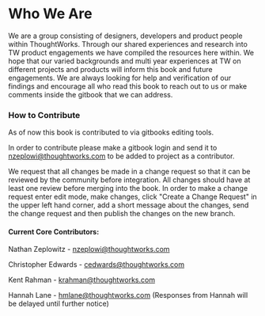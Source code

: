 # Who We Are

We are a group consisting of designers, developers and product people within ThoughtWorks. Through our shared experiences and research into TW product engagements we have compiled the resources here within. We hope that our varied backgrounds and multi year experiences at TW on different projects and products will inform this book and future engagements. We are always looking for help and verification of our findings and encourage all who read this book to reach out to us or make comments inside the gitbook that we can address.

### How to Contribute

As of now this book is contributed to via gitbooks editing tools.

In order to contribute please make a gitbook login and send it to nzeplowi@thoughtworks.com to be added to project as a contributor.

We request that all changes be made in a change request so that it can be reviewed by the community before integration. All changes should have at least one review before merging into the book. In order to make a change request enter edit mode, make changes, click "Create a Change Request" in the upper left hand corner, add a short message about the changes, send the change request and then publish the changes on the new branch.

#### Current Core Contributors:

Nathan Zeplowitz - [nzeplowi@thoughtworks.com](mailto:nzeplowi@thoughtworks.com "Email")

Christopher Edwards - [cedwards@thoughtworks.com](mailto:cedwards@thoughtworks.com)

Kent Rahman - [krahman@thoughtworks.com](mailto:krahman@thoughtworks.com)

Hannah Lane - [hmlane@thoughtworks.com](mailto:hmlane@thoughtworks.com) \(Responses from Hannah will be delayed until further notice\)

